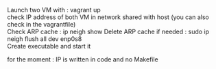 Launch two VM with : vagrant up </br>
check IP address of both VM in network shared with host (you can also check in the vagrantfile) </br>
Check ARP cache : ip neigh show
Delete ARP cache if needed : sudo ip neigh flush all dev enp0s8 </br>
Create executable and start it

for the moment : IP is written in code and no Makefile
